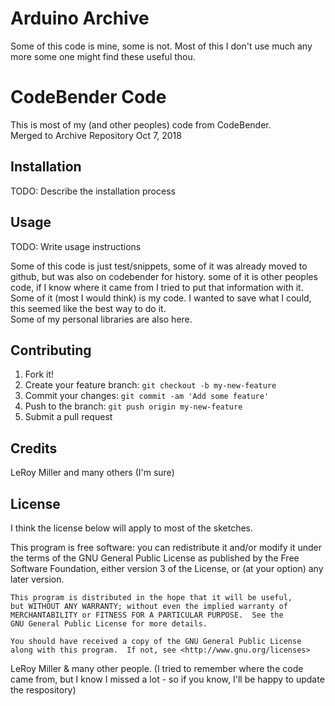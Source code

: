 # Arduino Archive

Some of this code is mine, some is not. Most of this I don't use much any more some one might find these useful thou.  

# CodeBender Code

This is most of my (and other peoples) code from CodeBender.  
Merged to Archive Repository Oct 7, 2018  

## Installation

TODO: Describe the installation process

## Usage

TODO: Write usage instructions  

Some of this code is just test/snippets, some of it was already moved to github, but was also on codebender for history. some of it is other peoples code, if I know where it came from I tried to put that information with it. Some of it (most I would think) is my code. I wanted to save what I could, this seemed like the best way to do it.  
Some of my personal libraries are also here.  

## Contributing

1. Fork it!
2. Create your feature branch: `git checkout -b my-new-feature`
3. Commit your changes: `git commit -am 'Add some feature'`
4. Push to the branch: `git push origin my-new-feature`
5. Submit a pull request

## Credits

LeRoy Miller and many others (I'm sure)

## License

I think the license below will apply to most of the sketches.  

This program is free software: you can redistribute it and/or modify
    it under the terms of the GNU General Public License as published by
    the Free Software Foundation, either version 3 of the License, or
    (at your option) any later version.

    This program is distributed in the hope that it will be useful,
    but WITHOUT ANY WARRANTY; without even the implied warranty of
    MERCHANTABILITY or FITNESS FOR A PARTICULAR PURPOSE.  See the
    GNU General Public License for more details.

    You should have received a copy of the GNU General Public License
    along with this program.  If not, see <http://www.gnu.org/licenses>

LeRoy Miller & many other people. (I tried to remember where the code came from, but I know I missed a lot - so if you know, I'll be happy to update the respository)


